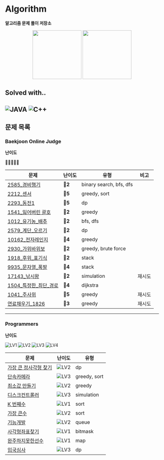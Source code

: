 # Algorithm

**알고리즘 문제 풀이 저장소**

<div align = "center">
  <img src="https://camo.githubusercontent.com/96deb9410f82a396ee353915212bd06c6c26a6e745ca740e61f6b2b1d4dec27f/687474703a2f2f6d617a617373756d6e6964612e7774662f6170692f76322f67656e65726174655f62616467653f626f6a3d68616c7563696e6f72" height=160/ alt="">
  <img src="https://mazandi.herokuapp.com/api?handle=halucinor&theme=warm" height=160/ alt="">
</div>

## Solved with..
![JAVA](https://img.shields.io/badge/Java-ED8B00?style=for-the-badge&logo=java&logoColor=white)
![C++](https://img.shields.io/badge/C%2B%2B-00599C?style=for-the-badge&logo=c%2B%2B&logoColor=white)
----
## 문제 목록

### Baekjoon Online Judge
**난이도**

💎🔴🥇🥈🥉

| 문제                                               | 난이도     | 유형                      | 비고  |
|--------------------------------------------------|---------|-------------------------|-----|
| [2585_경비행기](BOJ/[BOJ]2585_경비행기.cpp)              | **🥇2** | binary search, bfs, dfs |
| [2212_센서](BOJ/[BOJ]2212_센서.cpp)                  | **🥇5** | greedy, sort            |
| [2293_동전1](BOJ/[BOJ]2293_동전1.cpp)                | **🥇5** | dp                      |
| [1541_잃어버린 괄호](BOJ/[BOJ]1541_잃어버린_괄호.cpp)        | **🥈2** | greedy                  |
| [1012_유기농_배추](BOJ/[BOJ]1012_유기농_배추.cpp)          | **🥈2** | bfs, dfs                |
| [2579_계단_오르기](BOJ/[BOJ]2579_계단_오르기.cpp)          | **🥈2** | dp                      |
| [10162_전자레인지](BOJ/[BOJ]10162_전자레인지.cpp)          | **🥉4** | greedy                  |
| [2930_가위바위보](BOJ/[BOJ]2930_가위바위보.cpp)            | **🥉2** | greedy, brute force     |
| [1918_후위_표기식](BOJ/src/후위표기식_1918/Main.java)      | **🥇2** | stack                   |
| [9935_문자열_폭발](BOJ/src/문자열폭발_9935/Main.java)      | **🥇4** | stack                   |
| [17143_낚시왕](BOJ/src/낚시왕_17143/Main2.java)        | **🥇2** | simulation              | 재시도 |
| [1504_특정한_최단_경로](BOJ/src/특정한최단경로_1504/Main.java) | **🥇4** | dijkstra                |     |
| [1041_주사위](BOJ/src/주사위_1041/Main.java)           | **🥇5** | greedy                  | 재시도 |
| [연료채우기_1826](BOJ/src/연료채우기_1826/Main.java)           | **🥇3** | greedy                  | 재시도 |

-----
### Programmers

**난이도**

![LV1](https://img.shields.io/badge/-LV1-success?style=flat)
![LV2](https://img.shields.io/badge/-LV2-yellow?style=flat)
![LV3](https://img.shields.io/badge/-LV3-orange?style=flat)
![LV4](https://img.shields.io/badge/-LV4-red?style=flat)

| 문제                                                     | 난이도                                                          | 유형           |
|--------------------------------------------------------|--------------------------------------------------------------|--------------|
| [가장 큰 정사각형 찾기](Programmers/[programmers]가장큰정사각형찾기.cpp) | ![LV2](https://img.shields.io/badge/-LV2-yellow?style=flat)  | dp           |
| [단속카메라](Programmers/[programmers]단속카메라.cpp)            | ![LV3](https://img.shields.io/badge/-LV3-orange?style=flat)  | greedy, sort |
| [최소값 만들기](Programmers/[programmers]최소값_만들기.cpp)        | ![LV2](https://img.shields.io/badge/-LV2-yellow?style=flat)  | greedy       |
| [디스크컨트롤러](Programmers/src/디스크컨트롤러/Solution.java)       | ![LV3](https://img.shields.io/badge/-LV3-orange?style=flat)  | simulation   |
| [K 번째수](Programmers/src/K번째수/Solution.java)            | ![LV1](https://img.shields.io/badge/-LV1-success?style=flat) | sort         |
| [가장 큰수](Programmers/src/가장큰수/Solution.java)            | ![LV2](https://img.shields.io/badge/-LV2-yellow?style=flat)  | sort         |
| [기능개발](Programmers/src/기능개발/Solution.java)             | ![LV2](https://img.shields.io/badge/-LV2-yellow?style=flat)  | queue        |
| [사각형좌표찾기](Programmers/src/사전테스트/Solution.java)         | ![LV1](https://img.shields.io/badge/-LV1-success?style=flat) | bitmask      |
| [완주하지못한선수](Programmers/src/완주하지못한선수/Solution.java)     | ![LV1](https://img.shields.io/badge/-LV1-success?style=flat) | map          |
| [입국심사](Programmers/src/입국심사/Solution.java)             | ![LV3](https://img.shields.io/badge/-LV3-orange?style=flat)  | dp           |
